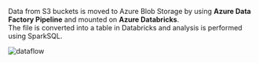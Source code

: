 Data from S3 buckets is moved to Azure Blob Storage by using <b> Azure Data Factory Pipeline</b> and mounted on <b>Azure Databricks</b>.  
The file is converted into a table in Databricks and analysis is performed using SparkSQL.  



![dataflow](https://user-images.githubusercontent.com/35755621/224548693-9cf597be-6c07-4b51-b137-838b0bb1d9e3.png)

